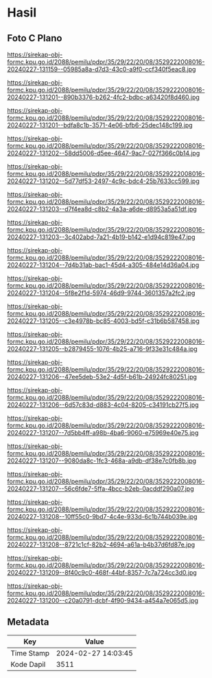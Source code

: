 # Hasil

## Foto C Plano

https://sirekap-obj-formc.kpu.go.id/2088/pemilu/pdpr/35/29/22/20/08/3529222008016-20240227-131159--05985a8a-d7d3-43c0-a9f0-ccf340f5eac8.jpg

https://sirekap-obj-formc.kpu.go.id/2088/pemilu/pdpr/35/29/22/20/08/3529222008016-20240227-131201--890b3376-b262-4fc2-bdbc-a63420f8d460.jpg

https://sirekap-obj-formc.kpu.go.id/2088/pemilu/pdpr/35/29/22/20/08/3529222008016-20240227-131201--bdfa8c1b-3571-4e06-bfb6-25dec148c199.jpg

https://sirekap-obj-formc.kpu.go.id/2088/pemilu/pdpr/35/29/22/20/08/3529222008016-20240227-131202--58dd5006-d5ee-4647-9ac7-027f366c0b14.jpg

https://sirekap-obj-formc.kpu.go.id/2088/pemilu/pdpr/35/29/22/20/08/3529222008016-20240227-131202--5d77df53-2497-4c9c-bdc4-25b7633cc599.jpg

https://sirekap-obj-formc.kpu.go.id/2088/pemilu/pdpr/35/29/22/20/08/3529222008016-20240227-131203--d7f4ea8d-c8b2-4a3a-a6de-d8953a5a51df.jpg

https://sirekap-obj-formc.kpu.go.id/2088/pemilu/pdpr/35/29/22/20/08/3529222008016-20240227-131203--3c402abd-7a21-4b19-b142-e1d94c819e47.jpg

https://sirekap-obj-formc.kpu.go.id/2088/pemilu/pdpr/35/29/22/20/08/3529222008016-20240227-131204--7d4b31ab-bac1-45d4-a305-484e14d36a04.jpg

https://sirekap-obj-formc.kpu.go.id/2088/pemilu/pdpr/35/29/22/20/08/3529222008016-20240227-131204--5f8e2f1d-5974-46d9-9744-3601357a2fc2.jpg

https://sirekap-obj-formc.kpu.go.id/2088/pemilu/pdpr/35/29/22/20/08/3529222008016-20240227-131205--c3e4978b-bc85-4003-bd5f-c31b6b587458.jpg

https://sirekap-obj-formc.kpu.go.id/2088/pemilu/pdpr/35/29/22/20/08/3529222008016-20240227-131205--b2879455-1076-4b25-a716-9f33e31c484a.jpg

https://sirekap-obj-formc.kpu.go.id/2088/pemilu/pdpr/35/29/22/20/08/3529222008016-20240227-131206--47ee5deb-53e2-4d5f-b61b-24924fc80251.jpg

https://sirekap-obj-formc.kpu.go.id/2088/pemilu/pdpr/35/29/22/20/08/3529222008016-20240227-131206--6d57c83d-d883-4c04-8205-c34191cb27f5.jpg

https://sirekap-obj-formc.kpu.go.id/2088/pemilu/pdpr/35/29/22/20/08/3529222008016-20240227-131207--7d5bb4ff-a98b-4ba6-9060-e75969e40e75.jpg

https://sirekap-obj-formc.kpu.go.id/2088/pemilu/pdpr/35/29/22/20/08/3529222008016-20240227-131207--9080da8c-1fc3-468a-a9db-df38e7c0fb8b.jpg

https://sirekap-obj-formc.kpu.go.id/2088/pemilu/pdpr/35/29/22/20/08/3529222008016-20240227-131207--56c6fde7-5ffa-4bcc-b2eb-0acddf290a07.jpg

https://sirekap-obj-formc.kpu.go.id/2088/pemilu/pdpr/35/29/22/20/08/3529222008016-20240227-131208--10ff55c0-9bd7-4c4e-933d-6c1b744b039e.jpg

https://sirekap-obj-formc.kpu.go.id/2088/pemilu/pdpr/35/29/22/20/08/3529222008016-20240227-131208--8721c1cf-82b2-4694-a61a-b4b37d6fd87e.jpg

https://sirekap-obj-formc.kpu.go.id/2088/pemilu/pdpr/35/29/22/20/08/3529222008016-20240227-131209--8f40c9c0-468f-44bf-8357-7c7a724cc3d0.jpg

https://sirekap-obj-formc.kpu.go.id/2088/pemilu/pdpr/35/29/22/20/08/3529222008016-20240227-131200--c20a0791-dcbf-4f90-9434-a454a7e065d5.jpg


## Metadata

| Key        | Value               |
| ---------- | ------------------- |
| Time Stamp | 2024-02-27 14:03:45 |
| Kode Dapil | 3511                |



